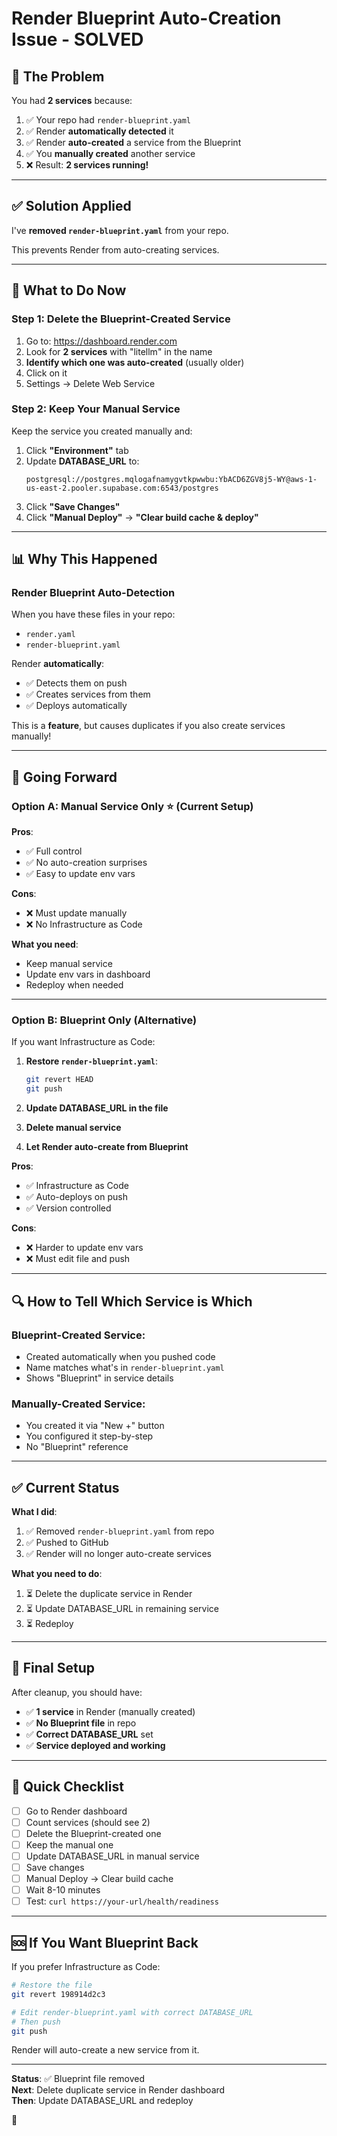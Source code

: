 # Render Blueprint Auto-Creation Issue - SOLVED

## 🚨 The Problem

You had **2 services** because:

1. ✅ Your repo had `render-blueprint.yaml`
2. ✅ Render **automatically detected** it
3. ✅ Render **auto-created** a service from the Blueprint
4. ✅ You **manually created** another service
5. ❌ Result: **2 services running!**

---

## ✅ Solution Applied

I've **removed `render-blueprint.yaml`** from your repo.

This prevents Render from auto-creating services.

---

## 🔧 What to Do Now

### **Step 1: Delete the Blueprint-Created Service**

1. Go to: https://dashboard.render.com
2. Look for **2 services** with "litellm" in the name
3. **Identify which one was auto-created** (usually older)
4. Click on it
5. Settings → Delete Web Service

### **Step 2: Keep Your Manual Service**

Keep the service you created manually and:

1. Click **"Environment"** tab
2. Update **DATABASE_URL** to:
   ```
   postgresql://postgres.mqlogafnamygvtkpwwbu:YbACD6ZGV8j5-WY@aws-1-us-east-2.pooler.supabase.com:6543/postgres
   ```
3. Click **"Save Changes"**
4. Click **"Manual Deploy"** → **"Clear build cache & deploy"**

---

## 📊 Why This Happened

### **Render Blueprint Auto-Detection**

When you have these files in your repo:
- `render.yaml`
- `render-blueprint.yaml`

Render **automatically**:
- ✅ Detects them on push
- ✅ Creates services from them
- ✅ Deploys automatically

This is a **feature**, but causes duplicates if you also create services manually!

---

## 🎯 Going Forward

### **Option A: Manual Service Only** ⭐ (Current Setup)

**Pros**:
- ✅ Full control
- ✅ No auto-creation surprises
- ✅ Easy to update env vars

**Cons**:
- ❌ Must update manually
- ❌ No Infrastructure as Code

**What you need**:
- Keep manual service
- Update env vars in dashboard
- Redeploy when needed

---

### **Option B: Blueprint Only** (Alternative)

If you want Infrastructure as Code:

1. **Restore `render-blueprint.yaml`**:
   ```bash
   git revert HEAD
   git push
   ```

2. **Update DATABASE_URL in the file**

3. **Delete manual service**

4. **Let Render auto-create from Blueprint**

**Pros**:
- ✅ Infrastructure as Code
- ✅ Auto-deploys on push
- ✅ Version controlled

**Cons**:
- ❌ Harder to update env vars
- ❌ Must edit file and push

---

## 🔍 How to Tell Which Service is Which

### **Blueprint-Created Service**:
- Created automatically when you pushed code
- Name matches what's in `render-blueprint.yaml`
- Shows "Blueprint" in service details

### **Manually-Created Service**:
- You created it via "New +" button
- You configured it step-by-step
- No "Blueprint" reference

---

## ✅ Current Status

**What I did**:
1. ✅ Removed `render-blueprint.yaml` from repo
2. ✅ Pushed to GitHub
3. ✅ Render will no longer auto-create services

**What you need to do**:
1. ⏳ Delete the duplicate service in Render
2. ⏳ Update DATABASE_URL in remaining service
3. ⏳ Redeploy

---

## 🎯 Final Setup

After cleanup, you should have:
- ✅ **1 service** in Render (manually created)
- ✅ **No Blueprint file** in repo
- ✅ **Correct DATABASE_URL** set
- ✅ **Service deployed and working**

---

## 📝 Quick Checklist

- [ ] Go to Render dashboard
- [ ] Count services (should see 2)
- [ ] Delete the Blueprint-created one
- [ ] Keep the manual one
- [ ] Update DATABASE_URL in manual service
- [ ] Save changes
- [ ] Manual Deploy → Clear build cache
- [ ] Wait 8-10 minutes
- [ ] Test: `curl https://your-url/health/readiness`

---

## 🆘 If You Want Blueprint Back

If you prefer Infrastructure as Code:

```bash
# Restore the file
git revert 198914d2c3

# Edit render-blueprint.yaml with correct DATABASE_URL
# Then push
git push
```

Render will auto-create a new service from it.

---

**Status**: ✅ Blueprint file removed  
**Next**: Delete duplicate service in Render dashboard  
**Then**: Update DATABASE_URL and redeploy

🚀
